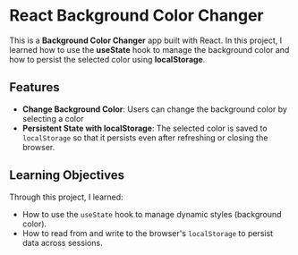 # React Background Color Changer

This is a **Background Color Changer** app built with React. In this project, I learned how to use the **useState** hook to manage the background color and how to persist the selected color using **localStorage**.

## Features

- **Change Background Color**: Users can change the background color by selecting a color
- **Persistent State with localStorage**: The selected color is saved to `localStorage` so that it persists even after refreshing or closing the browser.

## Learning Objectives

Through this project, I learned:

- How to use the `useState` hook to manage dynamic styles (background color).
- How to read from and write to the browser's `localStorage` to persist data across sessions.
